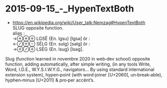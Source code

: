 # 2015-09-15_-_HypenTextBoth
- https://en.wikipedia.org/wiki/User_talk:Nemzag#HypenTextBoth  
SLUG opposite function.  
alias :  
→⊕⊕⊕ LGSË {En. lgsu} [lɡsə] ôr :  
←⊘⊕⊖ SËLG {En. sulg} [səlɡ] ôr :  
→⊕⊘⊕ LSËG {En. lsug} [lsəɡ].

Slug (function learned in novembre 2020 in web‑dev school) opposite function,
adding automatically, after simple writing,
(in any tools Write, Word, I.D.E., W.Y.S.I.W.Y.G., navigators… By using standard international extension system),
hypen‑point (with word‑joiner [U+2060], un‑break‑able),
hyphen‑minus [U+2011] & pro‑per accênt’s.
